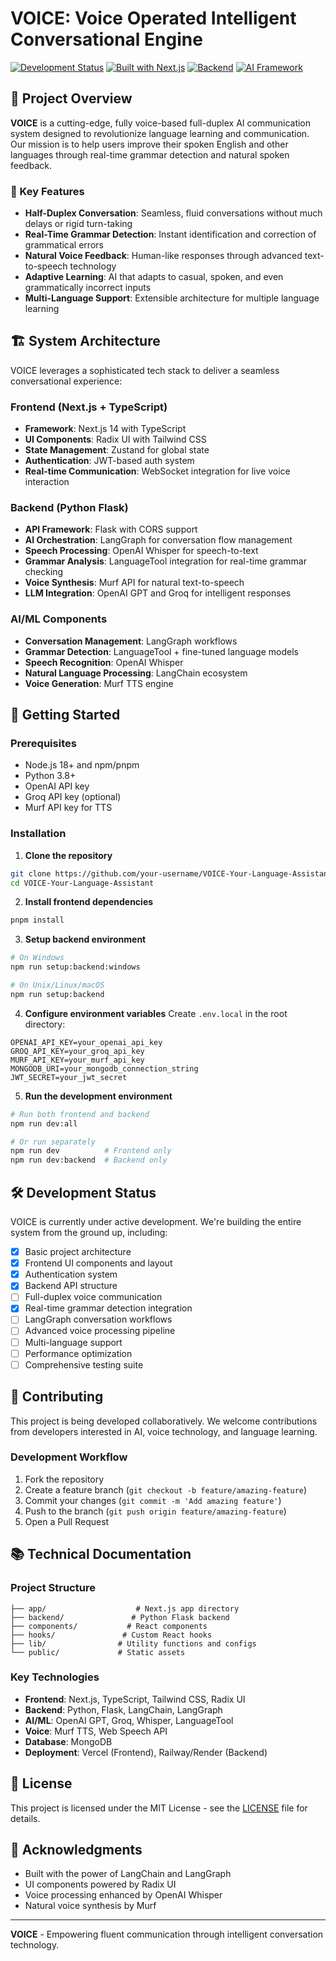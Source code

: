 # VOICE: Voice Operated Intelligent Conversational Engine

[![Development Status](https://img.shields.io/badge/Status-Under%20Development-yellow?style=for-the-badge)](https://github.com/your-username/VOICE-Your-Language-Assistant)
[![Built with Next.js](https://img.shields.io/badge/Frontend-Next.js-black?style=for-the-badge&logo=next.js)](https://nextjs.org/)
[![Backend](https://img.shields.io/badge/Backend-Python%20Flask-blue?style=for-the-badge&logo=python)](https://flask.palletsprojects.com/)
[![AI Framework](https://img.shields.io/badge/AI-LangGraph-green?style=for-the-badge)](https://langchain-ai.github.io/langgraph/)

## 🎯 Project Overview

**VOICE** is a cutting-edge, fully voice-based full-duplex AI communication system designed to revolutionize language learning and communication. Our mission is to help users improve their spoken English and other languages through real-time grammar detection and natural spoken feedback.

### 🌟 Key Features

- **Half-Duplex Conversation**: Seamless, fluid conversations without much delays or rigid turn-taking
- **Real-Time Grammar Detection**: Instant identification and correction of grammatical errors
- **Natural Voice Feedback**: Human-like responses through advanced text-to-speech technology
- **Adaptive Learning**: AI that adapts to casual, spoken, and even grammatically incorrect inputs
- **Multi-Language Support**: Extensible architecture for multiple language learning

## 🏗️ System Architecture

VOICE leverages a sophisticated tech stack to deliver a seamless conversational experience:

### Frontend (Next.js + TypeScript)
- **Framework**: Next.js 14 with TypeScript
- **UI Components**: Radix UI with Tailwind CSS
- **State Management**: Zustand for global state
- **Authentication**: JWT-based auth system
- **Real-time Communication**: WebSocket integration for live voice interaction

### Backend (Python Flask)
- **API Framework**: Flask with CORS support
- **AI Orchestration**: LangGraph for conversation flow management
- **Speech Processing**: OpenAI Whisper for speech-to-text
- **Grammar Analysis**: LanguageTool integration for real-time grammar checking
- **Voice Synthesis**: Murf API for natural text-to-speech
- **LLM Integration**: OpenAI GPT and Groq for intelligent responses

### AI/ML Components
- **Conversation Management**: LangGraph workflows
- **Grammar Detection**: LanguageTool + fine-tuned language models
- **Speech Recognition**: OpenAI Whisper
- **Natural Language Processing**: LangChain ecosystem
- **Voice Generation**: Murf TTS engine

## 🚀 Getting Started

### Prerequisites
- Node.js 18+ and npm/pnpm
- Python 3.8+
- OpenAI API key
- Groq API key (optional)
- Murf API key for TTS

### Installation

1. **Clone the repository**
```bash
git clone https://github.com/your-username/VOICE-Your-Language-Assistant.git
cd VOICE-Your-Language-Assistant
```

2. **Install frontend dependencies**
```bash
pnpm install
```

3. **Setup backend environment**
```bash
# On Windows
npm run setup:backend:windows

# On Unix/Linux/macOS
npm run setup:backend
```

4. **Configure environment variables**
Create `.env.local` in the root directory:
```env
OPENAI_API_KEY=your_openai_api_key
GROQ_API_KEY=your_groq_api_key
MURF_API_KEY=your_murf_api_key
MONGODB_URI=your_mongodb_connection_string
JWT_SECRET=your_jwt_secret
```

5. **Run the development environment**
```bash
# Run both frontend and backend
npm run dev:all

# Or run separately
npm run dev          # Frontend only
npm run dev:backend  # Backend only
```

## 🛠️ Development Status

VOICE is currently under active development. We're building the entire system from the ground up, including:

- [x] Basic project architecture
- [x] Frontend UI components and layout
- [x] Authentication system
- [x] Backend API structure
- [ ] Full-duplex voice communication
- [x] Real-time grammar detection integration
- [ ] LangGraph conversation workflows
- [ ] Advanced voice processing pipeline
- [ ] Multi-language support
- [ ] Performance optimization
- [ ] Comprehensive testing suite

## 🤝 Contributing

This project is being developed collaboratively. We welcome contributions from developers interested in AI, voice technology, and language learning.

### Development Workflow
1. Fork the repository
2. Create a feature branch (`git checkout -b feature/amazing-feature`)
3. Commit your changes (`git commit -m 'Add amazing feature'`)
4. Push to the branch (`git push origin feature/amazing-feature`)
5. Open a Pull Request

## 📚 Technical Documentation

### Project Structure
```
├── app/                    # Next.js app directory
├── backend/               # Python Flask backend
├── components/           # React components
├── hooks/               # Custom React hooks
├── lib/                # Utility functions and configs
└── public/             # Static assets
```

### Key Technologies
- **Frontend**: Next.js, TypeScript, Tailwind CSS, Radix UI
- **Backend**: Python, Flask, LangChain, LangGraph
- **AI/ML**: OpenAI GPT, Groq, Whisper, LanguageTool
- **Voice**: Murf TTS, Web Speech API
- **Database**: MongoDB
- **Deployment**: Vercel (Frontend), Railway/Render (Backend)

## 📄 License

This project is licensed under the MIT License - see the [LICENSE](LICENSE) file for details.

## 🙏 Acknowledgments

- Built with the power of LangChain and LangGraph
- UI components powered by Radix UI
- Voice processing enhanced by OpenAI Whisper
- Natural voice synthesis by Murf

---

**VOICE** - Empowering fluent communication through intelligent conversation technology.
